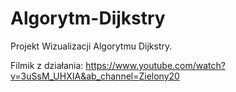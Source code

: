 # Algorytm-Dijkstry 

Projekt Wizualizacji Algorytmu Dijkstry.

Filmik z działania: https://www.youtube.com/watch?v=3uSsM_UHXIA&ab_channel=Zielony20
